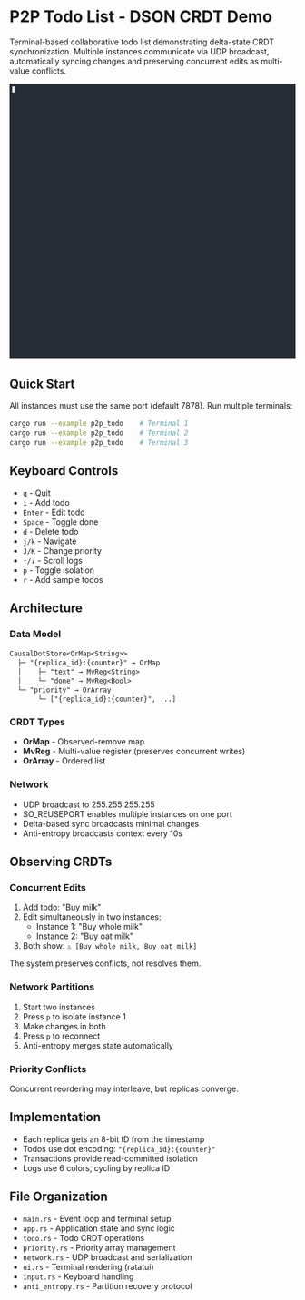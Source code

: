 # P2P Todo List - DSON CRDT Demo

Terminal-based collaborative todo list demonstrating delta-state CRDT synchronization.
Multiple instances communicate via UDP broadcast, automatically syncing changes and
preserving concurrent edits as multi-value conflicts.

![Demo](demo.gif)

## Quick Start

All instances must use the same port (default 7878). Run multiple terminals:

```bash
cargo run --example p2p_todo    # Terminal 1
cargo run --example p2p_todo    # Terminal 2
cargo run --example p2p_todo    # Terminal 3
```

## Keyboard Controls

- `q` - Quit
- `i` - Add todo
- `Enter` - Edit todo
- `Space` - Toggle done
- `d` - Delete todo
- `j/k` - Navigate
- `J/K` - Change priority
- `↑/↓` - Scroll logs
- `p` - Toggle isolation
- `r` - Add sample todos

## Architecture

### Data Model

```text
CausalDotStore<OrMap<String>>
  ├─ "{replica_id}:{counter}" → OrMap
  │    ├─ "text" → MvReg<String>
  │    └─ "done" → MvReg<Bool>
  └─ "priority" → OrArray
       └─ ["{replica_id}:{counter}", ...]
```

### CRDT Types

- **OrMap** - Observed-remove map
- **MvReg** - Multi-value register (preserves concurrent writes)
- **OrArray** - Ordered list

### Network

- UDP broadcast to 255.255.255.255
- SO_REUSEPORT enables multiple instances on one port
- Delta-based sync broadcasts minimal changes
- Anti-entropy broadcasts context every 10s

## Observing CRDTs

### Concurrent Edits

1. Add todo: "Buy milk"
2. Edit simultaneously in two instances:
   - Instance 1: "Buy whole milk"
   - Instance 2: "Buy oat milk"
3. Both show: `⚠ [Buy whole milk, Buy oat milk]`

The system preserves conflicts, not resolves them.

### Network Partitions

1. Start two instances
2. Press `p` to isolate instance 1
3. Make changes in both
4. Press `p` to reconnect
5. Anti-entropy merges state automatically

### Priority Conflicts

Concurrent reordering may interleave, but replicas converge.

## Implementation

- Each replica gets an 8-bit ID from the timestamp
- Todos use dot encoding: `"{replica_id}:{counter}"`
- Transactions provide read-committed isolation
- Logs use 6 colors, cycling by replica ID

## File Organization

- `main.rs` - Event loop and terminal setup
- `app.rs` - Application state and sync logic
- `todo.rs` - Todo CRDT operations
- `priority.rs` - Priority array management
- `network.rs` - UDP broadcast and serialization
- `ui.rs` - Terminal rendering (ratatui)
- `input.rs` - Keyboard handling
- `anti_entropy.rs` - Partition recovery protocol
